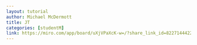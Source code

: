 ```yaml
---
layout: tutorial
author: Michael McDermott
title: JT
categories: [studentM]
link: https://miro.com/app/board/uXjVPaXcK-w=/?share_link_id=822714442204
---
```

